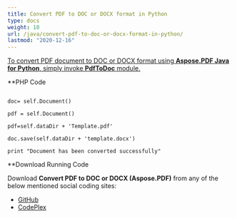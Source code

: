 ```yaml
---
title: Convert PDF to DOC or DOCX format in Python
type: docs
weight: 10
url: /java/convert-pdf-to-doc-or-docx-format-in-python/
lastmod: "2020-12-16"
---
```


<ins>To convert PDF document to DOC or DOCX format using **Aspose.PDF Java for Python**, simply invoke **PdfToDoc** module.

**PHP Code
```

doc= self.Document()

pdf = self.Document()

pdf=self.dataDir + 'Template.pdf'

doc.save(self.dataDir + 'template.docx')

print "Document has been converted successfully"

```


**Download Running Code

Download **Convert PDF to DOC or DOCX (Aspose.PDF)** from any of the below mentioned social coding sites:

- [GitHub](https://github.com/aspose-pdf/Aspose.PDF-for-Java/blob/master/Plugins/Aspose_Pdf_Java_for_Python/test/WorkingWithDocumentConversion/PdfToDoc/PdfToDoc.py)
- [CodePlex](http://asposepdfjavapython.codeplex.com/SourceControl/latest#test/WorkingWithDocumentConversion/PdfToDoc/PdfToDoc.py)
